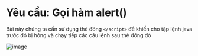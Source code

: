 # Yêu cầu: Gọi hàm alert()

Bài này chúng ta cần sử dụng thẻ đóng `</script>` để khiến cho tập lệnh java trước đó bị hỏng và chạy tiếp các câu lệnh sau thẻ đóng đó

![image](https://user-images.githubusercontent.com/72268643/150623477-3e116a0b-2d9d-4a1d-8240-6d86ed10f134.png)

